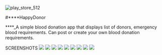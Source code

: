 
![play_store_512](https://user-images.githubusercontent.com/92852926/178342138-a1c5e406-4472-4f94-8fe5-38185cdd9b9c.png)

#****HappyDonor

****_A simple blood donation app that displays list of donors, emergency blood requirements. Can post or create your own blood donation requirements.


SCREENSHOTS
<img src="https://user-images.githubusercontent.com/92852926/178344092-cdbfd4dc-55d4-41f4-8ec2-8db0b92124db.png" src="https://user-images.githubusercontent.com/92852926/178344096-5dd5f13a-a2ae-4898-ba47-555aff547e25.png">
<img src="https://user-images.githubusercontent.com/92852926/178344099-02b8ef97-a3a0-4d19-bd7a-076599496d0f.png">
<img src="https://user-images.githubusercontent.com/92852926/178344102-b8337729-b46a-48b0-9448-39e623f3092d.png">
<img src="https://user-images.githubusercontent.com/92852926/178344103-2c515c4c-9744-4401-9d8c-ff568701046e.png">
<img src="https://user-images.githubusercontent.com/92852926/178344106-87608b33-1107-46e7-a315-672ebc081009.png">
<img src="https://user-images.githubusercontent.com/92852926/178344108-8f25974f-c462-465a-8fe2-0249d9b75db5.png">
<img src="https://user-images.githubusercontent.com/92852926/178344112-1c9190ce-aec6-4ead-a411-4740f7a83e0a.png">
<img src="https://user-images.githubusercontent.com/92852926/178344116-990be5eb-85d6-48ed-a4a6-683dc3e9714d.png">
<img src="https://user-images.githubusercontent.com/92852926/178344118-cdeec5e8-2a7a-413b-93cd-a343aa123852.png">
